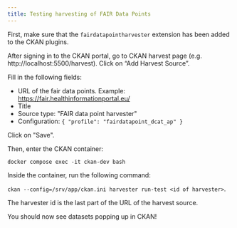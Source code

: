 ```yaml
---
title: Testing harvesting of FAIR Data Points
---
```


<!--
SPDX-FileCopyrightText: 2024 Stichting Health-RI

SPDX-License-Identifier: CC-BY-4.0
-->

First, make sure that the `fairdatapointharvester` extension has been added to the CKAN plugins.

After signing in to the CKAN portal, go to CKAN harvest page (e.g. http://localhost:5500/harvest). Click on “Add Harvest Source”.

Fill in the following fields:

- URL of the fair data points. Example: https://fair.healthinformationportal.eu/
- Title
- Source type: "FAIR data point harvester"
- Configuration: `{ "profile": "fairdatapoint_dcat_ap" }`

Click on "Save".

Then, enter the CKAN container:

`docker compose exec -it ckan-dev bash`

Inside the container, run the following command:

`ckan --config=/srv/app/ckan.ini harvester run-test <id of harvester>`.

The harvester id is the last part of the URL of the harvest source.

You should now see datasets popping up in CKAN!
